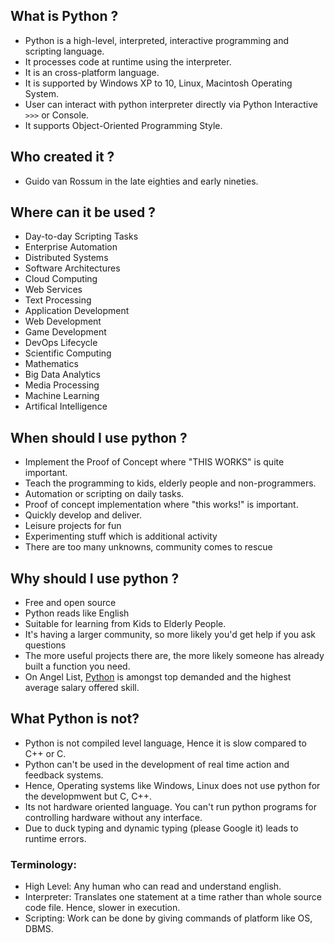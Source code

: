 ## What is Python ?
   * Python is a high-level, interpreted, interactive programming and scripting language.
   * It processes code at runtime using the interpreter.
   * It is an cross-platform language.
   * It is supported by Windows XP to 10, Linux, Macintosh Operating System.
   * User can interact with python interpreter directly via Python Interactive `>>>` or Console.
   * It supports Object-Oriented Programming Style.

## Who created it ?
   * Guido van Rossum in the late eighties and early nineties.

## Where can it be used ?
   * Day-to-day Scripting Tasks
   * Enterprise Automation
   * Distributed Systems
   * Software Architectures
   * Cloud Computing
   * Web Services
   * Text Processing
   * Application Development
   * Web Development
   * Game Development
   * DevOps Lifecycle
   * Scientific Computing
   * Mathematics
   * Big Data Analytics
   * Media Processing
   * Machine Learning
   * Artifical Intelligence
    
## When should I use python ?
   * Implement the Proof of Concept where "THIS WORKS" is quite important.
   * Teach the programming to kids, elderly people and non-programmers.
   * Automation or scripting on daily tasks.
   * Proof of concept implementation where "this works!" is important.
   * Quickly develop and deliver.
   * Leisure projects for fun
   * Experimenting stuff which is additional activity
   * There are too many unknowns, community comes to rescue

## Why should I use python ?
  * Free and open source
  * Python reads like English
  * Suitable for learning from Kids to Elderly People.
  * It's having a larger community, so more likely you'd get help if you ask questions
  * The more useful projects there are, the more likely someone has already built a function you need.
  * On Angel List, [Python](https://angel.co/skills) is amongst top demanded and the highest average salary offered skill.
  
## What Python is not?
   * Python is not compiled level language, Hence it is slow compared to C++ or C.
   * Python can't be used in the development of real time action and feedback systems.  
   * Hence, Operating systems like Windows, Linux does not use python for the developmwent but C, C++.
   * Its not hardware oriented language. You can't run python programs for controlling hardware without any interface.
   * Due to duck typing and dynamic typing (please Google it) leads to runtime errors.

### Terminology:
  * High Level: Any human who can read and understand english.
  * Interpreter: Translates one statement at a time rather than whole source code file. Hence, slower in execution.
  * Scripting: Work can be done by giving commands of platform like OS, DBMS.
